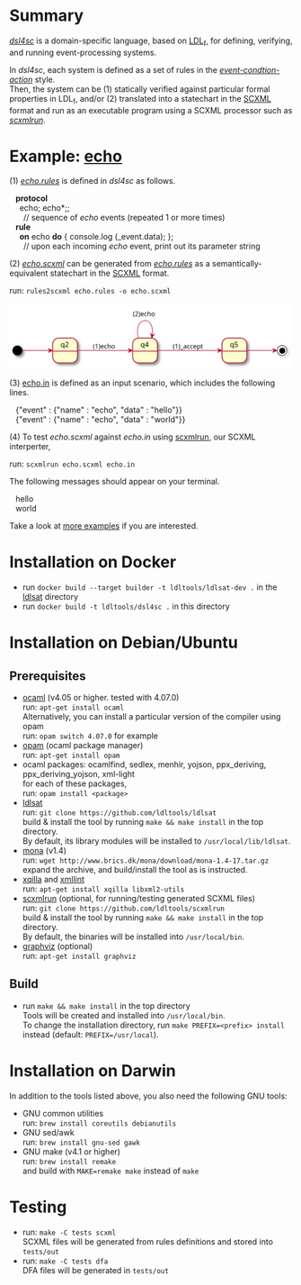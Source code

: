 # Summary
[*dsl4sc*](https://github.com/ldltools/dsl4sc) is a domain-specific language,
based on [LDL<sub>f</sub>](https://www.cs.rice.edu/~vardi/),
for defining, verifying, and running event-processing systems.

In *dsl4sc*,
each system is defined as a set of rules
in the [_event-condtion-action_](https://en.wikipedia.org/wiki/Event_condition_action) style.  
Then, the system can be
(1) statically verified against particular formal properties in LDL<sub>f</sub>, and/or
(2) translated into a statechart in the [SCXML](https://www.w3.org/TR/scxml/) format
and run as an executable program using a SCXML processor such as
[_scxmlrun_](https://github.com/ldltools/scxmlrun).

# Example: [echo](examples/echo/README.md)

(1) [*echo.rules*](examples/echo/echo.rules) is defined in *dsl4sc* as follows.

&ensp; **protocol**  
&ensp;&ensp; echo; echo\*;;  
&ensp;&ensp;&ensp; // sequence of *echo* events (repeated 1 or more times)  
&ensp; **rule**  
&ensp;&ensp; **on** echo **do** { console.log (_event.data); };  
&ensp;&ensp;&ensp; // upon each incoming *echo* event, print out its parameter string

(2) [*echo.scxml*](examples/echo/out/echo.scxml) can be generated
from [*echo.rules*](examples/echo/echo.rules) as a semantically-equivalent
statechart in the [SCXML](https://www.w3.org/TR/scxml/) format.

run: `rules2scxml echo.rules -o echo.scxml`

![statechart](examples/echo/echo.svg)

(3) [echo.in](examples/echo/echo.in) is defined as an input scenario,
which includes the following lines.

&ensp; {"event" : {"name" : "echo", "data" : "hello"}}  
&ensp; {"event" : {"name" : "echo", "data" : "world"}}

(4) To test *echo.scxml* against *echo.in*
using [scxmlrun](https://github.com/ldltools/scxmlrun), our SCXML interperter,

run: `scxmlrun echo.scxml echo.in`

The following messages should appear on your terminal.

&ensp; hello  
&ensp; world  

Take a look at [more examples](examples/README.md) if you are interested.

# Installation on Docker

- run `docker build --target builder -t ldltools/ldlsat-dev .` in the [ldlsat](https://github.com/ldltools/ldlsat) directory
- run `docker build -t ldltools/dsl4sc .` in this directory

# Installation on Debian/Ubuntu
## Prerequisites
- [ocaml](https://ocaml.org) (v4.05 or higher. tested with 4.07.0)  
  run: `apt-get install ocaml`  
  Alternatively, you can install a particular version of the compiler using opam  
  run: `opam switch 4.07.0` for example
- [opam](https://opam.ocaml.org) (ocaml package manager)  
  run: `apt-get install opam`
- ocaml packages: ocamlfind, sedlex, menhir, yojson, ppx\_deriving, ppx\_deriving\_yojson, xml-light  
  for each of these packages,  
  run: `opam install <package>`
- [ldlsat](https://github.com/ldltools/ldlsat)  
  run: `git clone https://github.com/ldltools/ldlsat`  
  build & install the tool by running `make && make install` in the top directory.  
  By default, its library modules will be installed to `/usr/local/lib/ldlsat`.
- [mona](http://www.brics.dk/mona/) (v1.4)  
  run: `wget http://www.brics.dk/mona/download/mona-1.4-17.tar.gz`  
  expand the archive, and build/install the tool as is instructed.
- [xqilla](http://xqilla.sourceforge.net/) and [xmllint](http://xmlsoft.org/)  
  run: `apt-get install xqilla libxml2-utils`
- [scxmlrun](https://github.com/ldltools/scxmlrun) (optional, for running/testing generated SCXML files)  
  run: `git clone https://github.com/ldltools/scxmlrun`  
  build & install the tool by running `make && make install` in the top directory.  
  By default, the binaries will be installed into `/usr/local/bin`.
- [graphviz](http://www.graphviz.org/) (optional)  
  run: `apt-get install graphviz`

## Build
- run `make && make install` in the top directory  
  Tools will be created and installed into `/usr/local/bin`.  
  To change the installation directory,
  run `make PREFIX=<prefix> install` instead (default: `PREFIX=/usr/local`).

# Installation on Darwin
In addition to the tools listed above, you also need the following GNU tools:

- GNU common utilities  
  run: `brew install coreutils debianutils`
- GNU sed/awk  
  run: `brew install gnu-sed gawk`
- GNU make (v4.1 or higher)  
  run: `brew install remake`  
  and build with `MAKE=remake make` instead of `make`

# Testing
- run: `make -C tests scxml`  
  SCXML files will be generated from rules definitions and stored into `tests/out`
- run: `make -C tests dfa`  
  DFA files will be generated in `tests/out`
